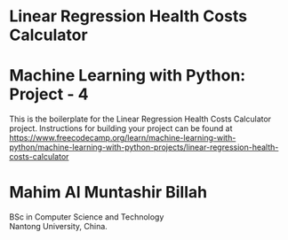 # Linear Regression Health Costs Calculator
# Machine Learning with Python: Project - 4

This is the boilerplate for the Linear Regression Health Costs Calculator project. Instructions for building your project can be found at https://www.freecodecamp.org/learn/machine-learning-with-python/machine-learning-with-python-projects/linear-regression-health-costs-calculator

# Mahim Al Muntashir Billah
BSc in Computer Science and Technology <br>
Nantong University, China.

